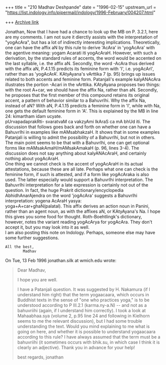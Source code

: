 +++
title = "210 Madhav Deshpande"
date = "1996-02-15"
upstream_url = "https://list.indology.info/pipermail/indology/1996-February/004207.html"

+++
[Archive link](https://list.indology.info/pipermail/indology/1996-February/004207.html)

Jonathan,
	Now that I have had a chance to look up the MB on P. 3.2.1, here 
are my comments.  I am not sure it dierctly assists with the 
interpretation of "yogAcAra", but has a lot of indirectly interesting 
implications.  Theoretically, one can have the affix aN by this rule to 
derive 'AcAra' in 'yogAcAra' with the agentive meaning:  yogam Acarati 
iti yogAcAraH.  However, with such a derivation, by the standard rules of 
accents, the word would be accented on the last syllable, i.e. the affix 
aN.  Secondly, the word -AcAra thus derived with the affix aN, P.4.1.15 
predicts its feminine form with 'I', i.e. yogAcArI', rather than as 
'yogAcArA'.  KAtyAyana's vArttika 7 (p. 95) brings up issues related to 
both accents and feminine form.  Patanjali's example kalyANAcAra 
illustrates the portion -Acari in the vArttika.  KAtyAyana proposes two 
things:  with the root A+car, we should have the affix Na, rather than 
aN.  Secondly, he proposes that the first member of this compound retains 
its original accent, a pattern of behavior similar to a BahuvrIhi.  Why 
the affix Na, instead of aN?  With aN, P.4.1.15 predicts a feminine form 
in 'I', while with Na, one gets the default feminine form in 'A'.  This 
is explained by the MB in line 24: kimartham idam ucyate.  
pUrvapadaprakRti- svaratvaM ca vakzyAmi IkAraS ca mA bhUd iti.  The 
discussion that follows goes back and forth on whether one can have a 
BahuvrIhi in examples like mAMsabhakzaH.  It shows that in some examples 
Patanjali is willing to admit the possibility of a BahuvrIhi, but not in 
others.  The main point seems to be that with a BahuvrIhi, one can get 
optional forms like mAMsakAmaH/mAMsakAmakaH (p. 96, lines 3-4).  The 
discussion does not say anything about kalyANAcAraH, and certainly 
nothing about yogAcAraH.  
	One thing we cannot check is the accent of yogAcAraH in its 
actual attestations, because these are all late.  Perhaps what one can 
check is the feminine form, if such is attested, and if a form like 
yogAcAraka is also used.  The latter especially would support a BahuvrIhi 
interpretation.
	The BahuvrIhi interpretation for a late expression is certainly 
not out of the question.  In fact, the huge Prakrit 
dictionary/encyclopedia AbhidhAnarAjendra on the word 'jogAcAra' suggests 
a BahuvrIhi interpretation:  yogena AcAraH yasya:  
yoga+A+car+ghaN(palatal).  This affix derives an action noun in Panini, 
rather than an agent noun, as with the affixes aN, or KAtyAyana's Na.
	I hope this gives you some food for thought.
	Roth-Boehtlingk's dictionary, however, notes the variant reading 
yogAcArya for yogAcAra.  They don't accept it, but you may look into it 
as well.  
	I am also posting this note on Indology.  Perhaps, someone else 
may have some further suggestions.

	All the best,
			Madhav

On Tue, 13 Feb 1996 jonathan.silk at wmich.edu wrote:

> Dear Madhav,
> 
> I hope you are well.
> 
> I have a Patanjali question.  It was suggested by H. Nakamura (if I
> understand him right) that the term yogaacaara, which occurs in Buddhist
> texts in the sense of "one who practices yoga," is to be understood according
> to P III.2.1 (karma.ny-a.N) -- and not as a bahuvriihi (again, if I
> understand him correctly).  I took a look at Mahaabhaa.sya (volume 2, p.95
> line 24 and following in Kielhorn seems to me the relevant discussion), but I
> had some trouble understanding the text.  Would you mind explaining to me
> what is going on here, and whether it is possible to understand yogaacaara
> according to this rule?  I have always assumed that the term must be a
> bahuvriihi (it sometimes occurs with bhik.su, in which case I think it is
> clearly an adjective).
> Thank you in advance for your help!
> 
> best regards, jonathan
> 
> 




